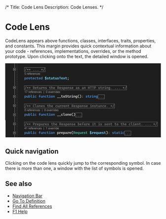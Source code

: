 /*
Title: Code Lens
Description: Code Lenses.
*/

# Code Lens

CodeLens appears above functions, classes, interfaces, traits, properties, and constants. This margin provides quick contextual information about your code - references, implementations, overrides, or the method prototype. Upon clicking onto the text, the detailed window is opened.

![code lens](imgs/vs-codelens.png)

## Quick navigation

Clicking on the code lens quickly jump to the corresponding symbol. In case there is more than one, a window with the list of symbols is opened.

## See also

- [Navigation Bar](navigation-bar)
- [Go To Definition](f12-gotodef)
- [Find All References](shift-f12-findallref)
- [F1 Help](f1-help)
